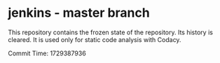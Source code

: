 # jenkins - master branch

This repository contains the frozen state of the repository.
Its history is cleared. It is used only for static code
analysis with Codacy.

Commit Time: 1729387936
